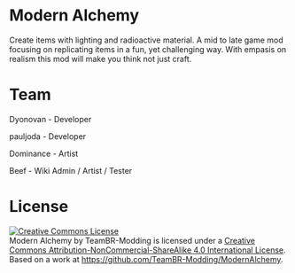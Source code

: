 Modern Alchemy
====================
Create items with lighting and radioactive material. A mid to late game mod focusing on replicating items in a fun, yet challenging way. With empasis on realism this mod will make you think not just craft.

Team
====================
Dyonovan  - Developer

pauljoda  - Developer

Dominance - Artist

Beef      - Wiki Admin / Artist / Tester


License
===============
<a rel="license" href="http://creativecommons.org/licenses/by-nc-sa/4.0/"><img alt="Creative Commons License" style="border-width:0" src="https://i.creativecommons.org/l/by-nc-sa/4.0/88x31.png" /></a><br /><span xmlns:dct="http://purl.org/dc/terms/" href="http://purl.org/dc/dcmitype/Dataset" property="dct:title" rel="dct:type">Modern Alchemy</span> by <span xmlns:cc="http://creativecommons.org/ns#" property="cc:attributionName">TeamBR-Modding</span> is licensed under a <a rel="license" href="http://creativecommons.org/licenses/by-nc-sa/4.0/">Creative Commons Attribution-NonCommercial-ShareAlike 4.0 International License</a>.<br />Based on a work at <a xmlns:dct="http://purl.org/dc/terms/" href="https://github.com/TeamBR-Modding/ModernAlchemy" rel="dct:source">https://github.com/TeamBR-Modding/ModernAlchemy</a>.
